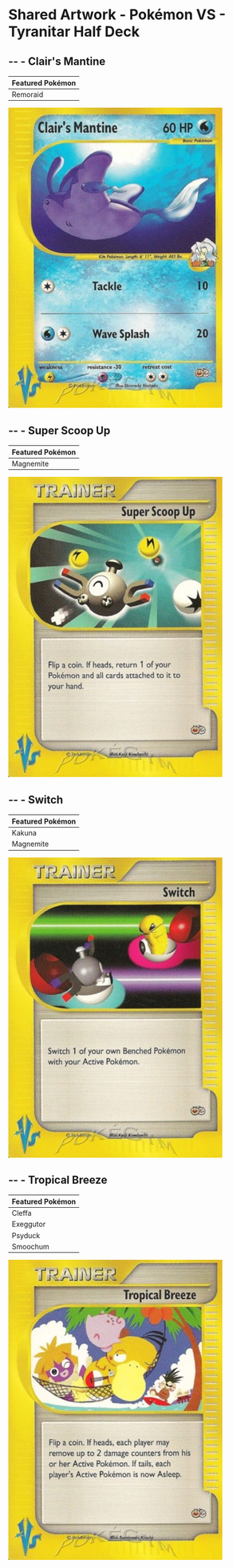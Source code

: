 # Shared Artwork - Pokémon VS - Tyranitar Half Deck

## -- - Clair's Mantine

|Featured Pokémon|
|:--|
|Remoraid

![Mantine](/images/SharedArtwork/pokemonvs-mantine.png)

## -- - Super Scoop Up

|Featured Pokémon|
|:--|
|Magnemite

![Super Scoop Up](/images/SharedArtwork/pokemonvs-scoop.png)

## -- - Switch

|Featured Pokémon|
|:--|
|Kakuna
|Magnemite

![Switch](/images/SharedArtwork/pokemonvs-switch.png)

## -- - Tropical Breeze

|Featured Pokémon|
|:--|
|Cleffa
|Exeggutor
|Psyduck
|Smoochum

![Tropical Breeze](/images/SharedArtwork/pokemonvs-tropical.png)
